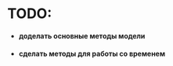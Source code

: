 # TODO:
- #### **доделать основные методы модели** 
- #### **сделать методы для работы со временем** 
